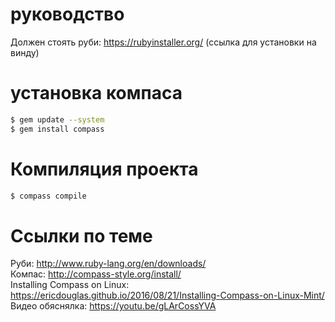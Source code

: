 # руководство

Должен стоять руби: https://rubyinstaller.org/ (ссылка для установки на винду)

# установка компаса
``` bash
$ gem update --system
$ gem install compass
```

# Компиляция проекта
``` bash
$ compass compile
```

# Ссылки по теме

Руби: http://www.ruby-lang.org/en/downloads/  
Компас: http://compass-style.org/install/  
Installing Compass on Linux: https://ericdouglas.github.io/2016/08/21/Installing-Compass-on-Linux-Mint/    
Видео обяснялка: https://youtu.be/gLArCossYVA   



